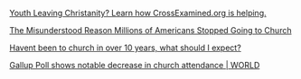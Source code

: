 
[Youth Leaving Christanity? Learn how CrossExamined.org is helping.](https://crossexamined.org/youth-exodus-problem/)

[The Misunderstood Reason Millions of Americans Stopped Going to Church](https://www.theatlantic.com/ideas/archive/2023/07/christian-church-communitiy-participation-drop/674843/?paymeter=hard-gate-email-test-1)

[Havent been to church in over 10 years, what should I expect?](https://old.reddit.com/r/TrueChristian/comments/15vg1pa/havent_been_to_church_in_over_10_years_what/)

[Gallup Poll shows notable decrease in church attendance | WORLD](https://wng.org/sift/gallup-poll-shows-notable-decrease-in-church-attendance-1711474837)
